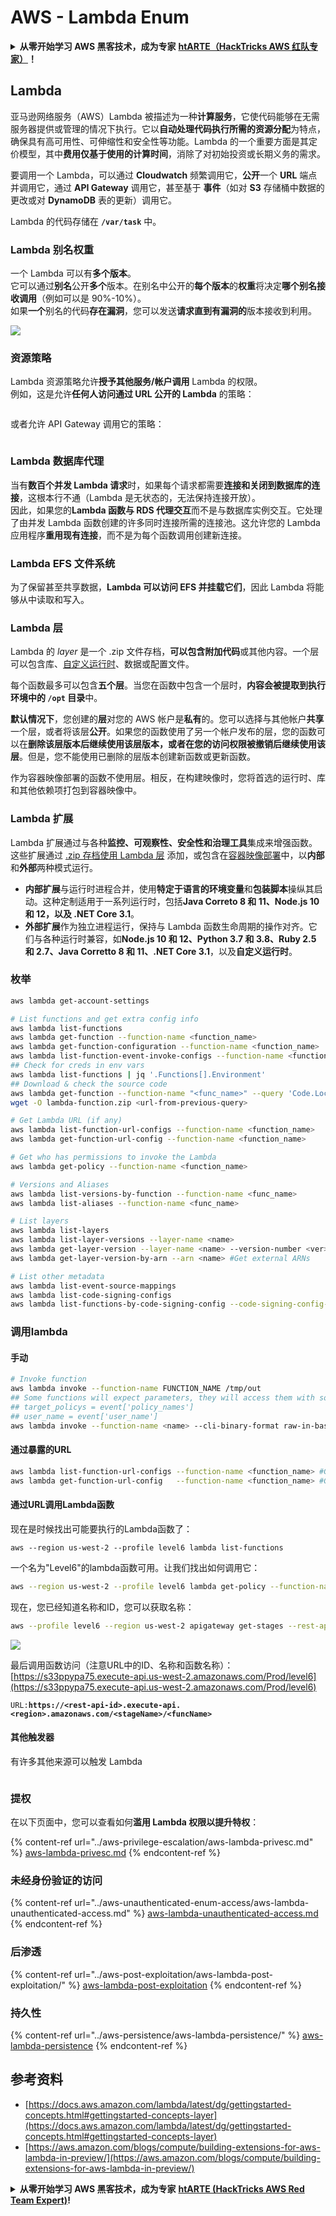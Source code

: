 # AWS - Lambda Enum

<details>

<summary><strong>从零开始学习 AWS 黑客技术，成为专家</strong> <a href="https://training.hacktricks.xyz/courses/arte"><strong>htARTE（HackTricks AWS 红队专家）</strong></a><strong>！</strong></summary>

支持 HackTricks 的其他方式：

* 如果您想看到您的**公司在 HackTricks 中做广告**或**下载 PDF 版本的 HackTricks**，请查看[**订阅计划**](https://github.com/sponsors/carlospolop)！
* 获取[**官方 PEASS & HackTricks 商品**](https://peass.creator-spring.com)
* 探索[**PEASS 家族**](https://opensea.io/collection/the-peass-family)，我们的独家 [**NFTs**](https://opensea.io/collection/the-peass-family)
* **加入** 💬 [**Discord 群组**](https://discord.gg/hRep4RUj7f) 或 [**电报群组**](https://t.me/peass) 或在 **Twitter** 🐦 [**@hacktricks\_live**](https://twitter.com/hacktricks\_live)\*\* 上关注\*\*我们。
* 通过向 [**HackTricks**](https://github.com/carlospolop/hacktricks) 和 [**HackTricks Cloud**](https://github.com/carlospolop/hacktricks-cloud) github 仓库提交 PR 来分享您的黑客技巧。

</details>

## Lambda

亚马逊网络服务（AWS）Lambda 被描述为一种**计算服务**，它使代码能够在无需服务器提供或管理的情况下执行。它以**自动处理代码执行所需的资源分配**为特点，确保具有高可用性、可伸缩性和安全性等功能。Lambda 的一个重要方面是其定价模型，其中**费用仅基于使用的计算时间**，消除了对初始投资或长期义务的需求。

要调用一个 Lambda，可以通过 **Cloudwatch** 频繁调用它，**公开**一个 **URL** 端点并调用它，通过 **API Gateway** 调用它，甚至基于 **事件**（如对 **S3** 存储桶中数据的更改或对 **DynamoDB** 表的更新）调用它。

Lambda 的代码存储在 **`/var/task`** 中。

### Lambda 别名权重

一个 Lambda 可以有**多个版本**。\
它可以通过**别名**公开**多个**版本。在别名中公开的**每个版本**的**权重**将决定**哪个别名接收调用**（例如可以是 90%-10%）。\
如果**一个**别名的代码**存在漏洞**，您可以发送**请求直到有漏洞的**版本接收到利用。

![](<../../../.gitbook/assets/image (16) (1).png>)

### 资源策略

Lambda 资源策略允许**授予其他服务/帐户调用** Lambda 的权限。\
例如，这是允许**任何人访问通过 URL 公开的 Lambda** 的策略：

<figure><img src="https://lh4.googleusercontent.com/4PNFKBdzr3nMrPqeKkTslgwWDKxkXMdQ1SNdv7NPHykj3GX8wODrQyXOFbjk4fxHfZ8pDm5ijWgk2Vq2EGXiPRT3TQfZf1fHycvdEKBuDxJDYos1CJeMHXSeg86ZB-Ol7CNtten6xkVFQj6AhDUEWNQJrQ=s2048" alt=""><figcaption></figcaption></figure>

或者允许 API Gateway 调用它的策略：

<figure><img src="https://lh3.googleusercontent.com/Su0JlR0wBqb-99Z4N_2-_kMlX0Xzx2n_GpZuOPW5IeXR3FYbm8OHFDM3Ora1BpXiSjHpDVUlq4yEyXwaI3nBuze6DJ-wRf2ATsCuWbq0wuBCd34E9uIpqwheE6Cc_PopviI_93O_j2ZKXc1-AJtsBoLVUw=s2048" alt=""><figcaption></figcaption></figure>

### Lambda 数据库代理

当有**数百个并发 Lambda 请求**时，如果每个请求都需要**连接和关闭到数据库的连接**，这根本行不通（Lambda 是无状态的，无法保持连接开放）。\
因此，如果您的**Lambda 函数与 RDS 代理交互**而不是与数据库实例交互。它处理了由并发 Lambda 函数创建的许多同时连接所需的连接池。这允许您的 Lambda 应用程序**重用现有连接**，而不是为每个函数调用创建新连接。

### Lambda EFS 文件系统

为了保留甚至共享数据，**Lambda 可以访问 EFS 并挂载它们**，因此 Lambda 将能够从中读取和写入。

### Lambda 层

Lambda 的 _layer_ 是一个 .zip 文件存档，**可以包含附加代码**或其他内容。一个层可以包含库、[自定义运行时](https://docs.aws.amazon.com/lambda/latest/dg/runtimes-custom.html)、数据或配置文件。

每个函数最多可以包含**五个层**。当您在函数中包含一个层时，**内容会被提取到执行环境中的 `/opt` 目录**中。

**默认情况下**，您创建的**层**对您的 AWS 帐户是**私有**的。您可以选择与其他帐户**共享**一个层，或者将该层**公开**。如果您的函数使用了另一个帐户发布的层，您的函数可以在**删除该层版本后继续使用该层版本，或者在您的访问权限被撤销后继续使用该层**。但是，您不能使用已删除的层版本创建新函数或更新函数。

作为容器映像部署的函数不使用层。相反，在构建映像时，您将首选的运行时、库和其他依赖项打包到容器映像中。

### Lambda 扩展

Lambda 扩展通过与各种**监控、可观察性、安全性和治理工具**集成来增强函数。这些扩展通过 [.zip 存档使用 Lambda 层](https://docs.aws.amazon.com/lambda/latest/dg/configuration-layers.html) 添加，或包含在[容器映像部署](https://aws.amazon.com/blogs/compute/working-with-lambda-layers-and-extensions-in-container-images/)中，以**内部**和**外部**两种模式运行。

* **内部扩展**与运行时进程合并，使用**特定于语言的环境变量**和**包装脚本**操纵其启动。这种定制适用于一系列运行时，包括**Java Correto 8 和 11、Node.js 10 和 12，以及 .NET Core 3.1**。
* **外部扩展**作为独立进程运行，保持与 Lambda 函数生命周期的操作对齐。它们与各种运行时兼容，如**Node.js 10 和 12、Python 3.7 和 3.8、Ruby 2.5 和 2.7、Java Corretto 8 和 11、.NET Core 3.1**，以及**自定义运行时**。

### 枚举

```bash
aws lambda get-account-settings

# List functions and get extra config info
aws lambda list-functions
aws lambda get-function --function-name <function_name>
aws lambda get-function-configuration --function-name <function_name>
aws lambda list-function-event-invoke-configs --function-name <function_name>
## Check for creds in env vars
aws lambda list-functions | jq '.Functions[].Environment'
## Download & check the source code
aws lambda get-function --function-name "<func_name>" --query 'Code.Location'
wget -O lambda-function.zip <url-from-previous-query>

# Get Lambda URL (if any)
aws lambda list-function-url-configs --function-name <function_name>
aws lambda get-function-url-config --function-name <function_name>

# Get who has permissions to invoke the Lambda
aws lambda get-policy --function-name <function_name>

# Versions and Aliases
aws lambda list-versions-by-function --function-name <func_name>
aws lambda list-aliases --function-name <func_name>

# List layers
aws lambda list-layers
aws lambda list-layer-versions --layer-name <name>
aws lambda get-layer-version --layer-name <name> --version-number <ver>
aws lambda get-layer-version-by-arn --arn <name> #Get external ARNs

# List other metadata
aws lambda list-event-source-mappings
aws lambda list-code-signing-configs
aws lambda list-functions-by-code-signing-config --code-signing-config-arn <arn>
```

### 调用lambda

#### 手动

```bash
# Invoke function
aws lambda invoke --function-name FUNCTION_NAME /tmp/out
## Some functions will expect parameters, they will access them with something like:
## target_policys = event['policy_names']
## user_name = event['user_name']
aws lambda invoke --function-name <name> --cli-binary-format raw-in-base64-out --payload '{"policy_names": ["AdministratorAccess], "user_name": "sdf"}' out.txt
```

#### 通过暴露的URL

```bash
aws lambda list-function-url-configs --function-name <function_name> #Get lambda URL
aws lambda get-function-url-config   --function-name <function_name> #Get lambda URL
```

#### 通过URL调用Lambda函数

现在是时候找出可能要执行的Lambda函数了：

```
aws --region us-west-2 --profile level6 lambda list-functions
```

一个名为"Level6"的lambda函数可用。让我们找出如何调用它：

```bash
aws --region us-west-2 --profile level6 lambda get-policy --function-name Level6
```

现在，您已经知道名称和ID，您可以获取名称：

```bash
aws --profile level6 --region us-west-2 apigateway get-stages --rest-api-id "s33ppypa75"
```

![](<../../../.gitbook/assets/image (20).png>)

最后调用函数访问（注意URL中的ID、名称和函数名称）：[https://s33ppypa75.execute-api.us-west-2.amazonaws.com/Prod/level6](https://s33ppypa75.execute-api.us-west-2.amazonaws.com/Prod/level6)

`URL:`**`https://<rest-api-id>.execute-api.<region>.amazonaws.com/<stageName>/<funcName>`**

#### 其他触发器

有许多其他来源可以触发 Lambda

<figure><img src="../../../.gitbook/assets/image (1) (1) (3).png" alt=""><figcaption></figcaption></figure>

### 提权

在以下页面中，您可以查看如何**滥用 Lambda 权限以提升特权**：

{% content-ref url="../aws-privilege-escalation/aws-lambda-privesc.md" %}
[aws-lambda-privesc.md](../aws-privilege-escalation/aws-lambda-privesc.md)
{% endcontent-ref %}

### 未经身份验证的访问

{% content-ref url="../aws-unauthenticated-enum-access/aws-lambda-unauthenticated-access.md" %}
[aws-lambda-unauthenticated-access.md](../aws-unauthenticated-enum-access/aws-lambda-unauthenticated-access.md)
{% endcontent-ref %}

### 后渗透

{% content-ref url="../aws-post-exploitation/aws-lambda-post-exploitation/" %}
[aws-lambda-post-exploitation](../aws-post-exploitation/aws-lambda-post-exploitation/)
{% endcontent-ref %}

### 持久性

{% content-ref url="../aws-persistence/aws-lambda-persistence/" %}
[aws-lambda-persistence](../aws-persistence/aws-lambda-persistence/)
{% endcontent-ref %}

## 参考资料

* [https://docs.aws.amazon.com/lambda/latest/dg/gettingstarted-concepts.html#gettingstarted-concepts-layer](https://docs.aws.amazon.com/lambda/latest/dg/gettingstarted-concepts.html#gettingstarted-concepts-layer)
* [https://aws.amazon.com/blogs/compute/building-extensions-for-aws-lambda-in-preview/](https://aws.amazon.com/blogs/compute/building-extensions-for-aws-lambda-in-preview/)

<details>

<summary><strong>从零开始学习 AWS 黑客技术，成为专家</strong> <a href="https://training.hacktricks.xyz/courses/arte"><strong>htARTE (HackTricks AWS Red Team Expert)</strong></a><strong>!</strong></summary>

支持 HackTricks 的其他方式：

* 如果您想在 HackTricks 中看到您的**公司广告**或**下载 PDF 版本的 HackTricks**，请查看[**订阅计划**](https://github.com/sponsors/carlospolop)!
* 获取[**官方 PEASS & HackTricks 商品**](https://peass.creator-spring.com)
* 探索[**PEASS 家族**](https://opensea.io/collection/the-peass-family)，我们的独家[**NFT**](https://opensea.io/collection/the-peass-family)系列
* **加入** 💬 [**Discord 群组**](https://discord.gg/hRep4RUj7f) 或 [**电报群组**](https://t.me/peass) 或在 **Twitter** 🐦 [**@hacktricks\_live**](https://twitter.com/hacktricks\_live)\*\* 上关注我们\*\*。
* 通过向 [**HackTricks**](https://github.com/carlospolop/hacktricks) 和 [**HackTricks Cloud**](https://github.com/carlospolop/hacktricks-cloud) github 仓库提交 PR 来分享您的黑客技巧。

</details>
